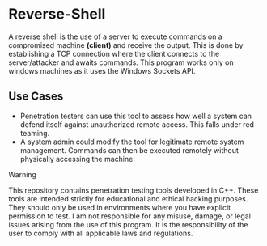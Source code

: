 # Reverse-Shell

A reverse shell is the use of a server to execute commands on a compromised machine **(client)** and receive the output. This is done by establishing a TCP connection where the client connects to the server/attacker and awaits commands. This program works only on windows machines as it uses the Windows Sockets API.

## Use Cases
 - Penetration testers can use this tool to assess how well a system can defend itself against unauthorized remote access. This falls under red teaming.
 - A system admin could modify the tool for legitimate remote system management. Commands can then be executed remotely without physically accessing the machine.

>[!Warning]
> This repository contains penetration testing tools developed in C++. These tools are intended strictly for educational and ethical hacking purposes. They should only be used in environments where you have explicit permission to test. I am not responsible for any misuse, damage, or legal issues arising from the use of this program. It is the responsibility of the user to comply with all applicable laws and regulations.
